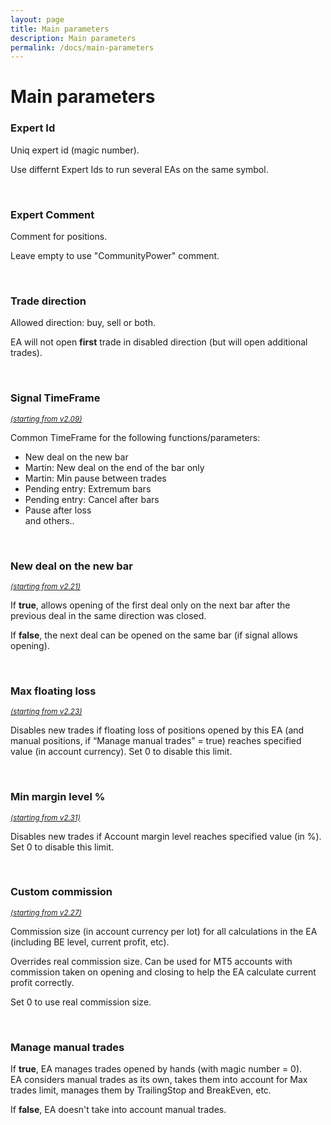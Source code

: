 ```yaml
---
layout: page
title: Main parameters
description: Main parameters
permalink: /docs/main-parameters
---
```


# Main parameters

### Expert Id

Uniq expert id (magic number).

Use differnt Expert Ids to run several EAs on the same symbol.

<br />

### Expert Comment

Comment for positions.

Leave empty to use "CommunityPower" comment.

<br />

### Trade direction

Allowed direction: buy, sell or both.

EA will not open **first** trade in disabled direction (but will open additional trades).

<br />

### Signal TimeFrame
<sup>[*(starting from v2.09)*](/docs/versions-history#20200512-209)</sup>

Common TimeFrame for the following functions/parameters:
* New deal on the new bar
* Martin: New deal on the end of the bar only
* Martin: Min pause between trades
* Pending entry: Extremum bars
* Pending entry: Cancel after bars
* Pause after loss <br/>
and others..

<br />

### New deal on the new bar
<sup>[*(starting from v2.21)*](/docs/versions-history#20201130-221)</sup>

If **true**, allows opening of the first deal only on the next bar after the previous deal in the same direction was closed.

If **false**, the next deal can be opened on the same bar (if signal allows opening).

<br />

### Max floating loss
<sup>[*(starting from v2.23)*](/docs/versions-history#20201210-223)</sup>

Disables new trades if floating loss of positions opened by this EA (and manual positions, if “Manage manual trades” = true) reaches specified value (in account currency). Set 0 to disable this limit.

<br />

### Min margin level %

<sup>[*(starting from v2.31)*](/docs/versions-history#20210508-231)</sup>

Disables new trades if Account margin level reaches specified value (in %). Set 0 to disable this limit.

<br />

### Custom commission

<sup>[*(starting from v2.27)*](/docs/versions-history#20210302-227)</sup>

Commission size (in account currency per lot) for all calculations in the EA (including BE level, current profit, etc).

Overrides real commission size. Can be used for MT5 accounts with commission taken on opening and closing to help the EA calculate current profit correctly.

Set 0 to use real commission size.

<br />

### Manage manual trades

If **true**, EA manages trades opened by hands (with magic number = 0).<br/>
EA considers manual trades as its own, takes them into account for Max trades limit, manages them by TrailingStop and BreakEven, etc.

If **false**, EA doesn't take into account manual trades.
